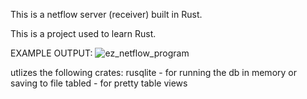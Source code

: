 This is a netflow server (receiver) built in Rust.

This is a project used to learn Rust.


EXAMPLE OUTPUT:
![ez_netflow_program](https://github.com/user-attachments/assets/89996e80-6fb9-4363-a7e9-c799c64b44ec)


utlizes the following crates:
rusqlite - for running the db in memory or saving to file
tabled - for pretty table views
